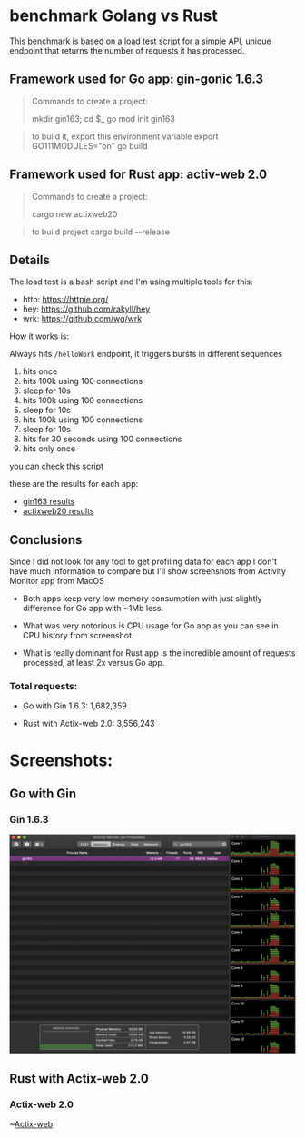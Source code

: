 # benchmark Golang vs Rust

This benchmark is based on a load test script for a simple API,
unique endpoint that returns the number of requests it has processed.

## Framework used for Go app: gin-gonic 1.6.3

> Commands to create a project:
>
> mkdir gin163; cd $_
> go mod init gin163

> to build it, export this environment variable
> export GO111MODULES="on"
> go build 

## Framework used for Rust app: activ-web 2.0

> Commands to create a project:
>
> cargo new actixweb20

> to build project
> cargo build --release

## Details

The load test is a bash script and I'm using multiple tools for this:

 - http: https://httpie.org/
 - hey: https://github.com/rakyll/hey
 - wrk: https://github.com/wg/wrk

How it works is:

Always hits `/helloWork` endpoint, it triggers bursts in different sequences

 1. hits once
 2. hits 100k using 100 connections
 3. sleep for 10s
 4. hits 100k using 100 connections
 5. sleep for 10s
 6. hits 100k using 100 connections
 7. sleep for 10s
 8. hits for 30 seconds using 100 connections
 9. hits only once

you can check this [script](load_test.sh)

these are the results for each app:

- [gin163 results](gin163/load_test_result.txt)
- [actixweb20 results](actixweb20/load_test_result.txt)

## Conclusions

Since I did not look for any tool to get profiling data for each app I don't have much information to compare but I'll show screenshots from Activity Monitor app from MacOS

- Both apps keep very low memory consumption with just slightly difference for Go app with ~1Mb less.

- What was very notorious is CPU usage for Go app as you can see in CPU history from screenshot.

- What is really dominant for Rust app is the incredible amount of requests processed, at least 2x versus Go app.

### Total requests:

- Go with Gin 1.6.3: 1,682,359

- Rust with Actix-web 2.0: 3,556,243

# Screenshots:

## Go with Gin

### Gin 1.6.3
![Gin](screenshots/gin163.png)


## Rust with Actix-web 2.0

### Actix-web 2.0
~[Actix-web](screenshots/actixweb20.png)
